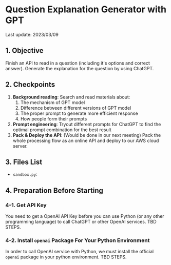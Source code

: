 # Question Explanation Generator with GPT
Last update: 2023/03/09

## 1. Objective
Finish an API to read in a question (including it's options and correct answer). Generate the explanation for the question by using ChatGPT.

## 2. Checkpoints
1. **Background reading**: Search and read materials about:
   1. The mechanism of GPT model
   2. Difference between different versions of GPT model
   3. The proper prompt to generate more efficient response
   4. How people form their prompts
2. **Prompt engineering**: Tryout different prompts for ChatGPT to find the optimal prompt combination for the best result
3. **Pack & Deploy the API**: (Would be done in our next meeting) Pack the whole processing flow as an online API and deploy to our AWS cloud server.

## 3. Files List
* `sandbox.py`: 

## 4. Preparation Before Starting
### 4-1. Get API Key
You need to get a OpenAI API Key before you can use Python (or any other programming language) to call ChatGPT or other OpenAI services.
TBD STEPS.

### 4-2. Install `openai` Package For Your Python Environment
In order to call OpenAI service with Python, we must install the official `openai` package in your python environment. 
TBD STEPS.